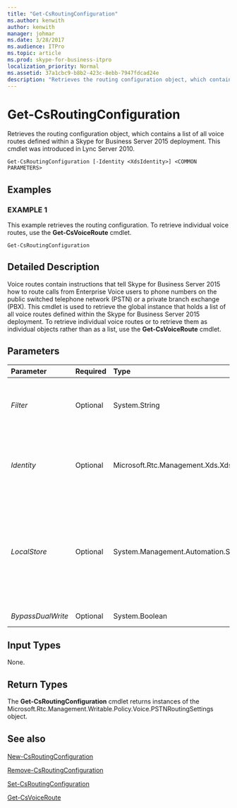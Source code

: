 ```yaml
---
title: "Get-CsRoutingConfiguration"
ms.author: kenwith
author: kenwith
manager: johmar
ms.date: 3/28/2017
ms.audience: ITPro
ms.topic: article
ms.prod: skype-for-business-itpro
localization_priority: Normal
ms.assetid: 37a1cbc9-b8b2-423c-8ebb-7947fdcad24e
description: "Retrieves the routing configuration object, which contains a list of all voice routes defined within a Skype for Business Server 2015 deployment. This cmdlet was introduced in Lync Server 2010."
---
```


# Get-CsRoutingConfiguration
 
Retrieves the routing configuration object, which contains a list of all voice routes defined within a Skype for Business Server 2015 deployment. This cmdlet was introduced in Lync Server 2010.
  
```
Get-CsRoutingConfiguration [-Identity <XdsIdentity>] <COMMON PARAMETERS>

```

## Examples

### EXAMPLE 1

This example retrieves the routing configuration. To retrieve individual voice routes, use the **Get-CsVoiceRoute** cmdlet.
  
```
Get-CsRoutingConfiguration
```

## Detailed Description

Voice routes contain instructions that tell Skype for Business Server 2015 how to route calls from Enterprise Voice users to phone numbers on the public switched telephone network (PSTN) or a private branch exchange (PBX). This cmdlet is used to retrieve the global instance that holds a list of all voice routes defined within the Skype for Business Server 2015 deployment. To retrieve individual voice routes or to retrieve them as individual objects rather than as a list, use the **Get-CsVoiceRoute** cmdlet.
  
## Parameters

|**Parameter**|**Required**|**Type**|**Description**|
|:-----|:-----|:-----|:-----|
| _Filter_ <br/> |Optional  <br/> |System.String  <br/> |There can be only one instance of this object, so this parameter does nothing.  <br/> |
| _Identity_ <br/> |Optional  <br/> |Microsoft.Rtc.Management.Xds.XdsIdentity  <br/> |The scope of the routing configuration to retrieve. The only possible value is Global.  <br/> |
| _LocalStore_ <br/> |Optional  <br/> |System.Management.Automation.SwitchParameter  <br/> |Retrieves the routing configuration from the local replica of the Central Management store, rather than the Central Management store itself.  <br/> |
| _BypassDualWrite_ <br/> |Optional  <br/> |System.Boolean  <br/> |PARAMVALUE: $true | $false  <br/> |
   
## Input Types

None.
  
## Return Types

The **Get-CsRoutingConfiguration** cmdlet returns instances of the Microsoft.Rtc.Management.Writable.Policy.Voice.PSTNRoutingSettings object.
  
## See also

#### 

[New-CsRoutingConfiguration](new-csroutingconfiguration.md)
  
[Remove-CsRoutingConfiguration](remove-csroutingconfiguration.md)
  
[Set-CsRoutingConfiguration](set-csroutingconfiguration.md)
  
[Get-CsVoiceRoute](get-csvoiceroute.md)

